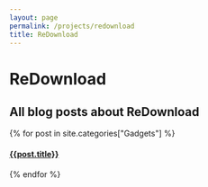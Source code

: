 ```yaml
---
layout: page
permalink: /projects/redownload
title: ReDownload
---
```

# ReDownload

## All blog posts about ReDownload
  <div class="archive-group">
    {% for post in site.categories["Gadgets"] %}
    <article class="archive-item">
      <h4><a href="{{ site.baseurl }}{{ post.url }}">{{post.title}}</a></h4>
    </article>
    {% endfor %}
  </div>